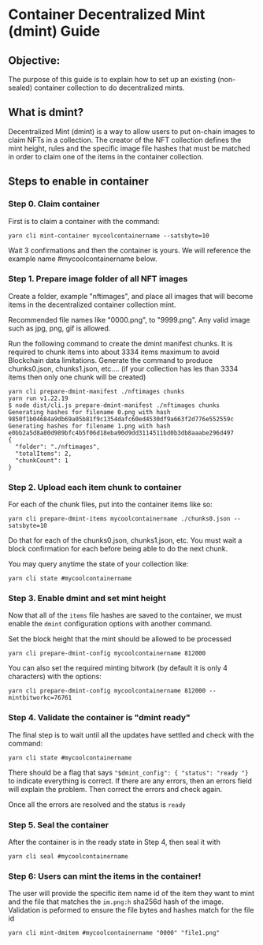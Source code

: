 # Container Decentralized Mint (dmint) Guide

## Objective:

The purpose of this guide is to explain how to set up an existing (non-sealed) container collection to do decentralized mints.

## What is dmint?

Decentralized Mint (dmint) is a way to allow users to put on-chain images to claim NFTs in a collection. The creator of the NFT collection
defines the mint height, rules and the specific image file hashes that must be matched in order to claim one of the items in the container collection.

## Steps to enable in container

### Step 0. Claim container 

First is to claim a container with the command:

```
yarn cli mint-container mycoolcontainername --satsbyte=10
```

Wait 3 confirmations and then the container is yours. We will reference the example name #mycoolcontainername below.

### Step 1. Prepare image folder of all NFT images

Create a folder, example "nftimages", and place all images that will become items in the decentralized container collection mint.

Recommended file names like "0000.png", to "9999.png". Any valid image such as jpg, png, gif is allowed. 

Run the following command to create the dmint manifest chunks. It is required to chunk items into about 3334 items maximum to avoid Blockchain data
limitations.  Generate the command to produce chunks0.json, chunks1.json, etc.... (if your collection has les than 3334 items then only one chunk will be created)

```
yarn cli prepare-dmint-manifest ./nftimages chunks
yarn run v1.22.19
$ node dist/cli.js prepare-dmint-manifest ./nftimages chunks
Generating hashes for filename 0.png with hash 9850f1b04684a9db69a05b81f9c1354dafc60ed4530df9a663f2d776e552559c
Generating hashes for filename 1.png with hash e0bb2a5d8a80d989bfc4b5f06d18eba90d9dd3114511bd0b3db8aaabe296d497
{
  "folder": "./nftimages",
  "totalItems": 2,
  "chunkCount": 1
}

```

### Step 2. Upload each item chunk to container

For each of the chunk files, put into the container items like so:

```
yarn cli prepare-dmint-items mycoolcontainername ./chunks0.json --satsbyte=10
```

Do that for each of the chunks0.json, chunks1.json, etc. You must wait a block confirmation for each before being able to do the next chunk.

You may query anytime the state of your collection like:

```
yarn cli state #mycoolcontainername
```

### Step 3. Enable dmint and set mint height

Now that all of the `items` file hashes are saved to the container, we must enable the `dmint` configuration options with another command.

Set the block height that the mint should be allowed to be processed 

```
yarn cli prepare-dmint-config mycoolcontainername 812000 
```

You can also set the required minting bitwork (by default it is only 4 characters) with the options:

```
yarn cli prepare-dmint-config mycoolcontainername 812000 --mintbitworkc=76761
```

### Step 4. Validate the container is "dmint ready"

The final step is to wait until all the updates have settled and check with the command:

```
yarn cli state #mycoolcontainername
```

There should be a flag that says `"$dmint_config": { "status": "ready "}` to indicate everything is correct.
If there are any errors, then an errors field will explain the problem. Then correct the errors and check again.

Once all the errors are resolved and the status is `ready`

### Step 5. Seal the container  

After the container is in the ready state in Step 4, then seal it with

```
yarn cli seal #mycoolcontainername
```

### Step 6: Users can mint the items in the container!

The user will provide the specific item name id of the item they want to mint and the file that matches the `im.png:h` sha256d hash of the image.
Validation is peformed to ensure the file bytes and hashes match for the file id

```
yarn cli mint-dmitem #mycoolcontainername "0000" "file1.png"
```

